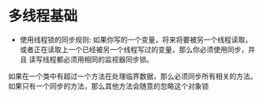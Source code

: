# 多线程基础

* 使用线程锁的同步规则: 如果你写的一个变量，将来将要被另一个线程读取，或者正在读取上一个已经被另一个线程写过的变量，那么你必须使用同步，并且
读写线程都必须用相同的监视器同步锁。

如果在一个类中有超过一个方法在处理临界数据，那么必须同步所有相关的方法。如果只有一个同步的方法，那么其他方法会随意的忽略这个对象锁